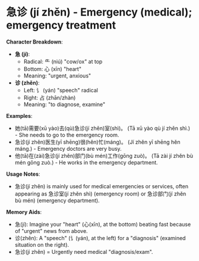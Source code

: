 # **急诊 (jí zhěn) - Emergency (medical); emergency treatment**

**Character Breakdown**:  
- **急 (jí)**:
  - Radical: ⺧ (niú) "cow/ox" at top
  - Bottom: 心 (xīn) "heart"
  - Meaning: "urgent, anxious"  
- **诊 (zhěn)**:
  - Left: 讠 (yán) "speech" radical
  - Right: 占 (zhān/zhàn)
  - Meaning: "to diagnose, examine"

**Examples**:  
- 她(tā)需要(xū yào)去(qù)急诊(jí zhěn)室(shì)。 (Tā xū yào qù jí zhěn shì.) - She needs to go to the emergency room.  
- 急诊(jí zhěn)医生(yī shēng)很(hěn)忙(máng)。 (Jí zhěn yī shēng hěn máng.) - Emergency doctors are very busy.  
- 他(tā)在(zài)急诊(jí zhěn)部门(bù mén)工作(gōng zuò)。 (Tā zài jí zhěn bù mén gōng zuò.) - He works in the emergency department.

**Usage Notes**:  
- 急诊(jí zhěn) is mainly used for medical emergencies or services, often appearing as 急诊室(jí zhěn shì) (emergency room) or 急诊部门(jí zhěn bù mén) (emergency department).

**Memory Aids**:  
- 急(jí): Imagine your "heart" (心(xīn), at the bottom) beating fast because of "urgent" news from above.  
- 诊(zhěn): A "speech" (讠(yán), at the left) for a "diagnosis" (examined situation on the right).  
- 急诊(jí zhěn) = Urgently need medical "diagnosis/exam".